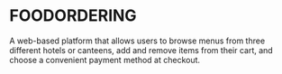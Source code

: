 # FOODORDERING
A web-based platform that allows users to browse menus from three different hotels or canteens, add and remove items from their cart, and choose a convenient payment method at checkout.
